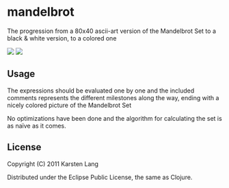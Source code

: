 # mandelbrot

The progression from a 80x40 ascii-art version of the Mandelbrot Set to a black & white version, to a colored one

<img src=https://github.com/downloads/klang/RosettaCode/mandelbrot-bw.png />
<img src=https://github.com/downloads/klang/RosettaCode/mandelbrot-color.png />

## Usage

The expressions should be evaluated one by one and the included comments represents the different milestones along the way, ending with a nicely colored picture of the Mandelbrot Set

No optimizations have been done and the algorithm for calculating the set is as naïve as it comes.

## License

Copyright (C) 2011 Karsten Lang 

Distributed under the Eclipse Public License, the same as Clojure.
